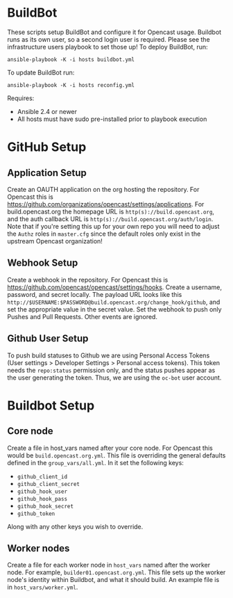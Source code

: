 BuildBot
==========

These scripts setup BuildBot and configure it for Opencast usage.  Buildbot runs as its own user, so a second login user
is required.  Please see the infrastructure users playbook to set those up!  To deploy BuildBot, run:

    ansible-playbook -K -i hosts buildbot.yml

To update BuildBot run:

    ansible-playbook -K -i hosts reconfig.yml

Requires:
  - Ansible 2.4 or newer
  - All hosts must have sudo pre-installed prior to playbook execution

GitHub Setup
============

Application Setup
-----------------

Create an OAUTH application on the org hosting the repository.  For Opencast this is
https://github.com/organizations/opencast/settings/applications.  For build.opencast.org the homepage URL is
`http(s)://build.opencast.org`, and the auth callback URL is `http(s)://build.opencast.org/auth/login`.  Note that if
you're setting this up for your own repo you will need to adjust the `Authz` roles in `master.cfg` since the default
roles only exist in the upstream Opencast organization!


Webhook Setup
-------------

Create a webhook in the repository.  For Opencast this is https://github.com/opencast/opencast/settings/hooks.  Create
a username, password, and secret locally.  The payload URL looks like this
`http://$USERNAME:$PASSWORD@build.opencast.org/change_hook/github`, and set the appropriate value in the secret value.
Set the webhook to push only Pushes and Pull Requests.  Other events are ignored.


Github User Setup
-----------------

To push build statuses to Github we are using Personal Access Tokens (User settings > Developer Settings > Personal
access tokens).  This token needs the `repo:status` permission only, and the status pushes appear as the user generating
the token.  Thus, we are using the `oc-bot` user account.

Buildbot Setup
==============

Core node
---------

Create a file in host\_vars named after your core node.  For Opencast this would be `build.opencast.org.yml`.
This file is overriding the general defaults defined in the `group_vars/all.yml`.  In it set the following keys:

* `github_client_id`
* `github_client_secret`
* `github_hook_user`
* `github_hook_pass`
* `github_hook_secret`
* `github_token`

Along with any other keys you wish to override.

Worker nodes
------------

Create a file for each worker node in `host_vars` named after the worker node.  For example, `builder01.opencast.org.yml`.
This file sets up the worker node's identity within Buildbot, and what it should build.  An example file is in
`host_vars/worker.yml`.
